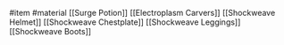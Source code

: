 #item #material
[[Surge Potion]]
[[Electroplasm Carvers]]
[[Shockweave Helmet]]
[[Shockweave Chestplate]]
[[Shockweave Leggings]]
[[Shockweave Boots]]